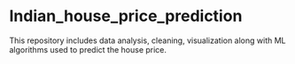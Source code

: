 # Indian_house_price_prediction
This repository includes data analysis, cleaning, visualization along with ML algorithms used to predict the house price.
